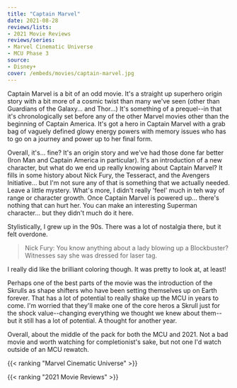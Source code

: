 ```yaml
---
title: "Captain Marvel"
date: 2021-08-28
reviews/lists:
- 2021 Movie Reviews
reviews/series:
- Marvel Cinematic Universe
- MCU Phase 3
source:
- Disney+
cover: /embeds/movies/captain-marvel.jpg
---
```


Captain Marvel is a bit of an odd movie. It's a straight up superhero origin story with a bit more of a cosmic twist than many we've seen (other than Guardians of the Galaxy... and Thor...) It's something of a prequel--in that it's chronologically set before any of the other Marvel movies other than the beginning of Captain America. It's got a hero in Captain Marvel with a grab bag of vaguely defined glowy energy powers with memory issues who has to go on a journey and power up to her final form. 

Overall, it's... fine? It's an origin story and we've had those done far better (Iron Man and Captain America in particular). It's an introduction of a new character, but what do we end up really knowing about Captain Marvel? It fills in some history about Nick Fury, the Tesseract, and the Avengers Initiative... but I'm not sure any of that is something that we actually needed. Leave a little mystery. What's more, I didn't really 'feel' much in teh way of range or character growth. Once Captain Marvel is powered up... there's nothing that can hurt her. You can make an interesting Superman character... but they didn't much do it here. 

Stylistically, I grew up in the 90s. There was a lot of nostalgia there, but it felt overdone. 

> Nick Fury: You know anything about a lady blowing up a Blockbuster? Witnesses say she was dressed for laser tag. 

I really did like the brilliant coloring though. It was pretty to look at, at least!

Perhaps one of the best parts of the movie was the introduction of the Skrulls as shape shifters who have been setting themselves up on Earth forever. That has a lot of potential to really shake up the MCU in years to come. I'm worried that they'll make one of the core heros a Skrull just for the shock value--changing everything we thought we knew about them--but it still has a lot of potential. A thought for another year. 

Overall, about the middle of the pack for both the MCU and 2021. Not a bad movie and worth watching for completionist's sake, but not one I'd watch outside of an MCU rewatch. 

{{< ranking "Marvel Cinematic Universe" >}}

{{< ranking "2021 Movie Reviews" >}}